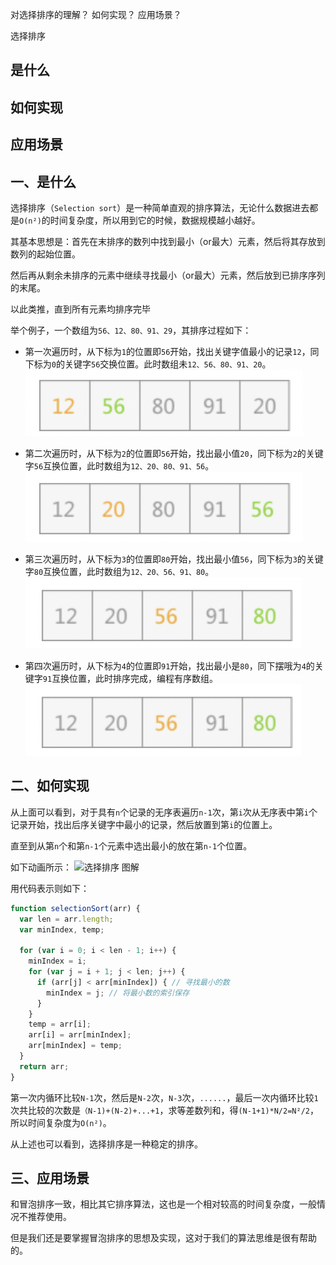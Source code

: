 对选择排序的理解？
如何实现？
应用场景？

选择排序
## 是什么
## 如何实现
## 应用场景

## 一、是什么

选择排序（`Selection sort`）是一种简单直观的排序算法，无论什么数据进去都是`O(n²)`的时间复杂度，所以用到它的时候，数据规模越小越好。

其基本思想是：首先在末排序的数列中找到最小（or最大）元素，然后将其存放到数列的起始位置。

然后再从剩余未排序的元素中继续寻找最小（or最大）元素，然后放到已排序序列的末尾。

以此类推，直到所有元素均排序完毕

举个例子，一个数组为`56、12、80、91、29`，其排序过程如下：

- 第一次遍历时，从下标为`1`的位置即`56`开始，找出关键字值最小的记录`12`，同下标为`0`的关键字`56`交换位置。此时数组未`12、56、80、91、20`。
![交换位置 第一遍遍历 图解](../images/算法与数据结构/对选择排序的理解和如何实现和应用场景/1.png)

- 第二次遍历时，从下标为`2`的位置即`56`开始，找出最小值`20`，同下标为`2`的关键字`56`互换位置，此时数组为`12、20、80、91、56`。
![交换位置 第二遍遍历 图解](../images/算法与数据结构/对选择排序的理解和如何实现和应用场景/2.png)

- 第三次遍历时，从下标为`3`的位置即`80`开始，找出最小值`56`，同下标为`3`的关键字`80`互换位置，此时数组为`12、20、56、91、80`。
![交换位置 第三遍遍历 图解](../images/算法与数据结构/对选择排序的理解和如何实现和应用场景/3.png)

- 第四次遍历时，从下标为`4`的位置即`91`开始，找出最小是`80`，同下摆哦为`4`的关键字`91`互换位置，此时排序完成，编程有序数组。
![交换位置 第四遍遍历 图解](../images/算法与数据结构/对选择排序的理解和如何实现和应用场景/4.png)

## 二、如何实现

从上面可以看到，对于具有`n`个记录的无序表遍历`n-1`次，第`i`次从无序表中第`i`个记录开始，找出后序关键字中最小的记录，然后放置到第`i`的位置上。

直至到从第`n`个和第`n-1`个元素中选出最小的放在第`n-1`个位置。

如下动画所示：
![选择排序 图解](../images/算法与数据结构/对选择排序的理解和如何实现和应用场景/5.png)

用代码表示则如下：
```js
function selectionSort(arr) {
  var len = arr.length;
  var minIndex, temp;

  for (var i = 0; i < len - 1; i++) {
    minIndex = i;
    for (var j = i + 1; j < len; j++) {
      if (arr[j] < arr[minIndex]) { // 寻找最小的数
        minIndex = j; // 将最小数的索引保存
      }
    }
    temp = arr[i];
    arr[i] = arr[minIndex];
    arr[minIndex] = temp;
  }
  return arr;
}
```
第一次内循环比较`N-1`次，然后是`N-2`次，`N-3`次，`......`，最后一次内循环比较`1`次共比较的次数是`（N-1)+(N-2)+...+1`，求等差数列和，得`(N-1+1)*N/2=N²/2`，所以时间复杂度为`O(n²)`。

从上述也可以看到，选择排序是一种稳定的排序。

## 三、应用场景

和冒泡排序一致，相比其它排序算法，这也是一个相对较高的时间复杂度，一般情况不推荐使用。

但是我们还是要掌握冒泡排序的思想及实现，这对于我们的算法思维是很有帮助的。